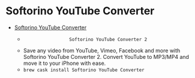 # Softorino YouTube Converter
- [Softorino YouTube Converter](https://softorino.com/youtube-converter/)
  -                      Softorino YouTube Converter 2                
  - Save any video from YouTube, Vimeo, Facebook and more with Softorino YouTube Converter 2. Convert YouTube to MP3/MP4 and move it to your iPhone with ease.
  - `brew cask install Softorino YouTube Converter`
